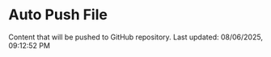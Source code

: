 # Auto Push File

Content that will be pushed to GitHub repository.
Last updated: 08/06/2025, 09:12:52 PM